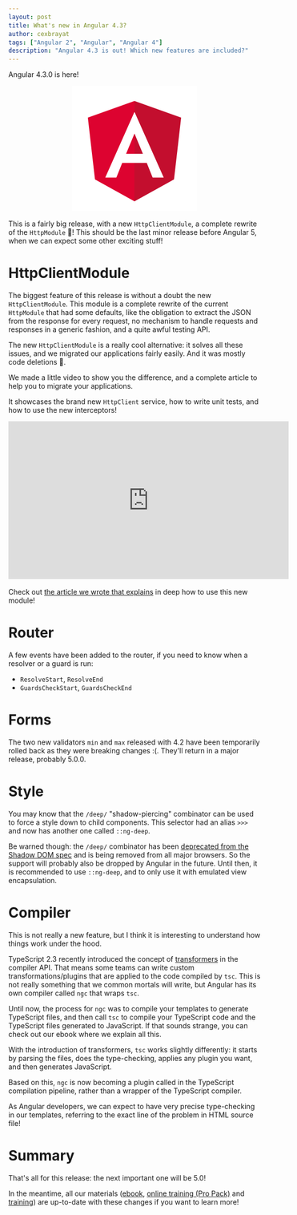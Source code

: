 ```yaml
---
layout: post
title: What's new in Angular 4.3?
author: cexbrayat
tags: ["Angular 2", "Angular", "Angular 4"]
description: "Angular 4.3 is out! Which new features are included?"
---
```


Angular 4.3.0 is here!

<p style="text-align: center;">
  <a href="https://github.com/angular/angular/blob/master/CHANGELOG.md#430-2017-07-14">
    <img class="img-rounded img-responsive" style="max-width: 100%" src="/assets/images/angular.png" alt="Angular logo" />
  </a>
</p>

This is a fairly big release, with a new `HttpClientModule`,
a complete rewrite of the `HttpModule`&nbsp;💅!
This should be the last minor release before Angular 5, when we can expect some other exciting stuff!

# HttpClientModule

The biggest feature of this release is without a doubt the new `HttpClientModule`. This module is a complete rewrite of the current `HttpModule` that had some defaults, like the obligation to extract the JSON from the response for every request, no mechanism to handle requests and responses in a generic fashion, and a quite awful testing API.

The new `HttpClientModule` is a really cool alternative:
it solves all these issues, and we migrated our applications fairly easily.
And it was mostly code deletions&nbsp;💖.

We made a little video to show you the difference,
and a complete article to help you to migrate your applications.

It showcases the brand new `HttpClient` service, how to write unit tests,
and how to use the new interceptors!

<div class="video-wrapper">
    <iframe width="560" height="315" frameborder="0" allowfullscreen
    src="https://www.youtube.com/embed/8qEvXZup0AU"></iframe>
</div>

Check out [the article we wrote that explains](/2017/07/17/http-client-module/) in deep how to use this new module!

# Router

A few events have been added to the router, if you need to know when a resolver or a guard is run:

- `ResolveStart`, `ResolveEnd`
- `GuardsCheckStart`, `GuardsCheckEnd`

# Forms

The two new validators `min` and `max` released with 4.2 have been temporarily rolled back as they were breaking changes :(. They'll return in a major release, probably 5.0.0.

# Style

You may know that the `/deep/` "shadow-piercing" combinator can be used to force a style down to child components. This selector had an alias `>>>` and now has another one called `::ng-deep`.

Be warned though: the `/deep/` combinator has been [deprecated from the Shadow DOM spec](https://www.chromestatus.com/features/6750456638341120) and is being removed from all major browsers. So the support will probably also be dropped by Angular in the future. Until then, it is recommended to use `::ng-deep`, and to only use it with emulated view encapsulation.

# Compiler

This is not really a new feature, but I think it is interesting to understand how things work under the hood.

TypeScript 2.3 recently introduced the concept of [transformers](https://github.com/Microsoft/TypeScript/pull/13940) in the compiler API.
That means some teams can write custom transformations/plugins that are applied to the code compiled by `tsc`. This is not really something that we common mortals will write, but Angular has its own compiler called `ngc` that wraps `tsc`.

Until now, the process for `ngc` was to compile your templates to generate TypeScript files, and then call `tsc` to compile your TypeScript code and the TypeScript files generated to JavaScript. If that sounds strange, you can check out our ebook where we explain all this.

With the introduction of transformers, `tsc` works slightly differently:
it starts by parsing the files, does the type-checking, applies any plugin you want, and then generates JavaScript.

Based on this, `ngc` is now becoming a plugin called in the TypeScript compilation pipeline, rather than a wrapper of the TypeScript compiler.

As Angular developers, we can expect to have very precise type-checking in our templates, referring to the exact line of the problem in HTML source file!

# Summary

That's all for this release: the next important one will be 5.0!

In the meantime, all our materials ([ebook](https://books.ninja-squad.com/angular), [online training (Pro Pack)](https://angular-exercises.ninja-squad.com/) and [training](http://ninja-squad.com/training/angular)) are up-to-date with these changes if you want to learn more!
